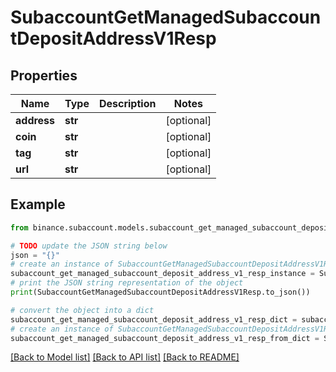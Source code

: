 # SubaccountGetManagedSubaccountDepositAddressV1Resp


## Properties

Name | Type | Description | Notes
------------ | ------------- | ------------- | -------------
**address** | **str** |  | [optional] 
**coin** | **str** |  | [optional] 
**tag** | **str** |  | [optional] 
**url** | **str** |  | [optional] 

## Example

```python
from binance.subaccount.models.subaccount_get_managed_subaccount_deposit_address_v1_resp import SubaccountGetManagedSubaccountDepositAddressV1Resp

# TODO update the JSON string below
json = "{}"
# create an instance of SubaccountGetManagedSubaccountDepositAddressV1Resp from a JSON string
subaccount_get_managed_subaccount_deposit_address_v1_resp_instance = SubaccountGetManagedSubaccountDepositAddressV1Resp.from_json(json)
# print the JSON string representation of the object
print(SubaccountGetManagedSubaccountDepositAddressV1Resp.to_json())

# convert the object into a dict
subaccount_get_managed_subaccount_deposit_address_v1_resp_dict = subaccount_get_managed_subaccount_deposit_address_v1_resp_instance.to_dict()
# create an instance of SubaccountGetManagedSubaccountDepositAddressV1Resp from a dict
subaccount_get_managed_subaccount_deposit_address_v1_resp_from_dict = SubaccountGetManagedSubaccountDepositAddressV1Resp.from_dict(subaccount_get_managed_subaccount_deposit_address_v1_resp_dict)
```
[[Back to Model list]](../README.md#documentation-for-models) [[Back to API list]](../README.md#documentation-for-api-endpoints) [[Back to README]](../README.md)


